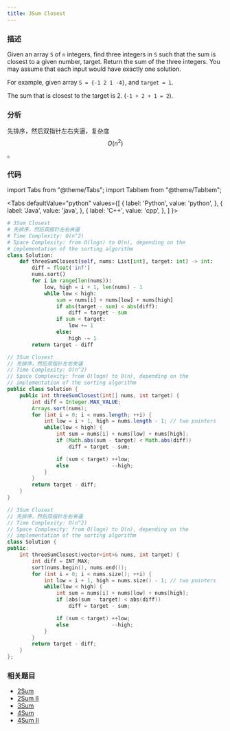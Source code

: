 ```yaml
---
title: 3Sum Closest
---
```


### 描述

Given an array `S` of `n` integers, find three integers in `S` such that the sum is closest to a given number, target. Return the sum of the three integers. You may assume that each input would have exactly one solution.

For example, given array `S = {-1 2 1 -4}`, and `target = 1`.

The sum that is closest to the target is 2. (`-1 + 2 + 1 = 2`).

### 分析

先排序，然后双指针左右夹逼，复杂度 $$O(n^2)$$。

### 代码

import Tabs from "@theme/Tabs";
import TabItem from "@theme/TabItem";

<Tabs
defaultValue="python"
values={[
{ label: 'Python', value: 'python', },
{ label: 'Java', value: 'java', },
{ label: 'C++', value: 'cpp', },
]
}>
<TabItem value="python">

```python
# 3Sum Closest
# 先排序，然后双指针左右夹逼
# Time Complexity: O(n^2)
# Space Complexity: from O(logn) to O(n), depending on the
# implementation of the sorting algorithm
class Solution:
    def threeSumClosest(self, nums: List[int], target: int) -> int:
        diff = float('inf')
        nums.sort()
        for i in range(len(nums)):
            low, high = i + 1, len(nums) - 1
            while low < high:
                sum = nums[i] + nums[low] + nums[high]
                if abs(target - sum) < abs(diff):
                    diff = target - sum
                if sum < target:
                    low += 1
                else:
                    high -= 1
        return target - diff
```

</TabItem>
<TabItem value="java">

```java
// 3Sum Closest
// 先排序，然后双指针左右夹逼
// Time Complexity: O(n^2)
// Space Complexity: from O(logn) to O(n), depending on the
// implementation of the sorting algorithm
public class Solution {
    public int threeSumClosest(int[] nums, int target) {
        int diff = Integer.MAX_VALUE;
        Arrays.sort(nums);
        for (int i = 0; i < nums.length; ++i) {
            int low = i + 1, high = nums.length - 1; // two pointers
            while(low < high) {
                int sum = nums[i] + nums[low] + nums[high];
                if (Math.abs(sum - target) < Math.abs(diff))
                    diff = target - sum;

                if (sum < target) ++low;
                else              --high;
            }
        }
        return target - diff;
    }
}
```

</TabItem>
<TabItem value="cpp">

```cpp
// 3Sum Closest
// 先排序，然后双指针左右夹逼
// Time Complexity: O(n^2)
// Space Complexity: from O(logn) to O(n), depending on the
// implementation of the sorting algorithm
class Solution {
public:
    int threeSumClosest(vector<int>& nums, int target) {
        int diff = INT_MAX;
        sort(nums.begin(), nums.end());
        for (int i = 0; i < nums.size(); ++i) {
            int low = i + 1, high = nums.size() - 1; // two pointers
            while(low < high) {
                int sum = nums[i] + nums[low] + nums[high];
                if (abs(sum - target) < abs(diff))
                    diff = target - sum;

                if (sum < target) ++low;
                else              --high;
            }
        }
        return target - diff;
    }
};
```

</TabItem>
</Tabs>

### 相关题目

- [2Sum](../array/2sum.md)
- [2Sum II](2sum-ii.md)
- [3Sum](3sum.md)
- [4Sum](4sum.md)
- [4Sum II](../array/4sum-ii.md)
